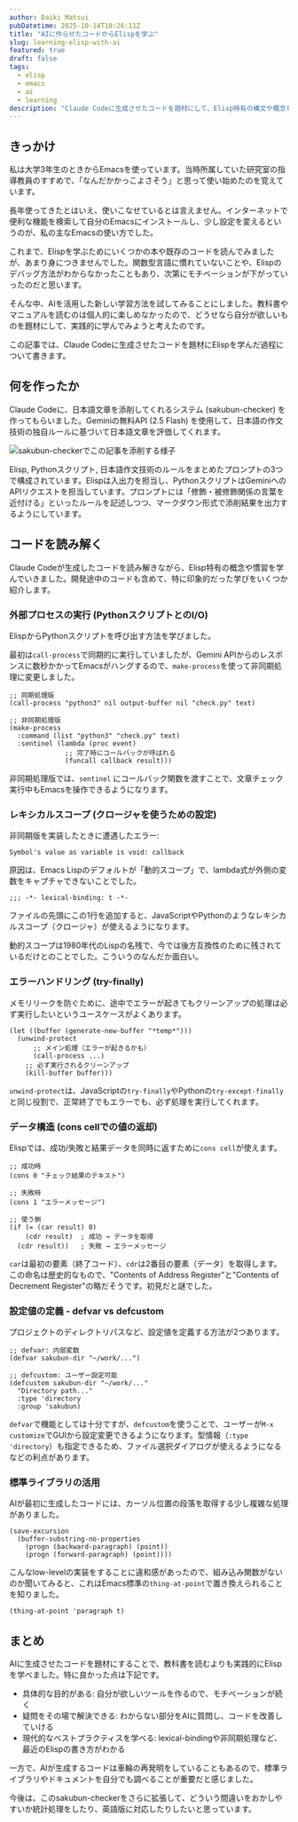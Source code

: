 ```yaml
---
author: Daiki Matsui
pubDatetime: 2025-10-14T10:26:11Z
title: "AIに作らせたコードからElispを学ぶ"
slug: learning-elisp-with-ai
featured: true
draft: false
tags:
  - elisp
  - emacs
  - ai
  - learning
description: "Claude Codeに生成させたコードを題材にして、Elisp特有の構文や概念を学んでいくアプローチ。"
---
```


## きっかけ

私は大学3年生のときからEmacsを使っています。当時所属していた研究室の指導教員のすすめで、「なんだかかっこよさそう」と思って使い始めたのを覚えています。

長年使ってきたとはいえ、使いこなせているとは言えません。インターネットで便利な機能を検索して自分のEmacsにインストールし、少し設定を変えるというのが、私の主なEmacsの使い方でした。

これまで、Elispを学ぶためにいくつかの本や既存のコードを読んでみましたが、あまり身につきませんでした。関数型言語に慣れていないことや、Elispのデバッグ方法がわからなかったこともあり、次第にモチベーションが下がっていったのだと思います。

そんな中、AIを活用した新しい学習方法を試してみることにしました。教科書やマニュアルを読むのは個人的に楽しめなかったので、どうせなら自分が欲しいものを題材にして、実践的に学んでみようと考えたのです。

この記事では、Claude Codeに生成させたコードを題材にElispを学んだ過程について書きます。

## 何を作ったか

Claude Codeに、日本語文章を添削してくれるシステム (sakubun-checker) を作ってもらいました。Geminiの無料API (2.5 Flash) を使用して、日本語の作文技術の独自ルールに基づいて日本語文章を評価してくれます。

![sakubun-checkerでこの記事を添削する様子](/sakubun-checker-demo.png)

Elisp, Pythonスクリプト, 日本語作文技術のルールをまとめたプロンプトの3つで構成されています。Elispは入出力を担当し、PythonスクリプトはGeminiへのAPIリクエストを担当しています。プロンプトには「修飾・被修飾関係の言葉を近付ける」といったルールを記述しつつ、マークダウン形式で添削結果を出力するようにしています。

## コードを読み解く

Claude Codeが生成したコードを読み解きながら、Elisp特有の概念や慣習を学んでいきました。開発途中のコードも含めて、特に印象的だった学びをいくつか紹介します。

### 外部プロセスの実行 (PythonスクリプトとのI/O)

ElispからPythonスクリプトを呼び出す方法を学びました。

最初は`call-process`で同期的に実行していましたが、Gemini APIからのレスポンスに数秒かかってEmacsがハングするので、`make-process`を使って非同期処理に変更しました。

```elisp
;; 同期処理版
(call-process "python3" nil output-buffer nil "check.py" text)

;; 非同期処理版
(make-process
  :command (list "python3" "check.py" text)
  :sentinel (lambda (proc event)
              ;; 完了時にコールバックが呼ばれる
              (funcall callback result)))
```

非同期処理版では、`sentinel` にコールバック関数を渡すことで、文章チェック実行中もEmacsを操作できるようになります。

### レキシカルスコープ (クロージャを使うための設定)

非同期版を実装したときに遭遇したエラー:

```
Symbol's value as variable is void: callback
```

原因は、Emacs Lispのデフォルトが「動的スコープ」で、lambda式が外側の変数をキャプチャできないことでした。

```elisp
;;; -*- lexical-binding: t -*-
```

ファイルの先頭にこの1行を追加すると、JavaScriptやPythonのようなレキシカルスコープ（クロージャ）が使えるようになります。

動的スコープは1980年代のLispの名残で、今では後方互換性のために残されているだけとのことでした。こういうのなんだか面白い。

### エラーハンドリング (try-finally)

メモリリークを防ぐために、途中でエラーが起きてもクリーンアップの処理は必ず実行したいというユースケースがよくあります。

```elisp
(let ((buffer (generate-new-buffer "*temp*")))
  (unwind-protect
      ;; メイン処理（エラーが起きるかも）
      (call-process ...)
    ;; 必ず実行されるクリーンアップ
    (kill-buffer buffer)))
```

`unwind-protect`は、JavaScriptの`try-finally`やPythonの`try-except-finally`と同じ役割で、正常終了でもエラーでも、必ず処理を実行してくれます。

### データ構造 (cons cellでの値の返却)

Elispでは、成功/失敗と結果データを同時に返すために`cons cell`が使えます。

```elisp
;; 成功時
(cons 0 "チェック結果のテキスト")

;; 失敗時
(cons 1 "エラーメッセージ")

;; 使う側
(if (= (car result) 0)
    (cdr result)  ; 成功 → データを取得
  (cdr result))   ; 失敗 → エラーメッセージ
```

`car`は最初の要素（終了コード）、`cdr`は2番目の要素（データ）を取得します。
この命名は歴史的なもので、"Contents of Address Register"と"Contents of Decrement Register"の略だそうです。初見だと謎でした。

### 設定値の定義 - defvar vs defcustom

プロジェクトのディレクトリパスなど、設定値を定義する方法が2つあります。

```elisp
;; defvar: 内部変数
(defvar sakubun-dir "~/work/...")

;; defcustom: ユーザー設定可能
(defcustom sakubun-dir "~/work/..."
  "Directory path..."
  :type 'directory
  :group 'sakubun)
```

`defvar`で機能としては十分ですが、`defcustom`を使うことで、ユーザーが`M-x customize`でGUIから設定変更できるようになります。型情報（`:type 'directory`）も指定できるため、ファイル選択ダイアログが使えるようになるなどの利点があります。

### 標準ライブラリの活用

AIが最初に生成したコードには、カーソル位置の段落を取得する少し複雑な処理がありました。

```elisp
(save-excursion
  (buffer-substring-no-properties
    (progn (backward-paragraph) (point))
    (progn (forward-paragraph) (point))))
```

こんなlow-levelの実装をすることに違和感があったので、組み込み関数がないのか聞いてみると、これはEmacs標準の`thing-at-point`で置き換えられることを知りました。

```elisp
(thing-at-point 'paragraph t)
```

## まとめ

AIに生成させたコードを題材にすることで、教科書を読むよりも実践的にElispを学べました。特に良かった点は下記です。

- 具体的な目的がある: 自分が欲しいツールを作るので、モチベーションが続く
- 疑問をその場で解決できる: わからない部分をAIに質問し、コードを改善していける
- 現代的なベストプラクティスを学べる: lexical-bindingや非同期処理など、最近のElispの書き方がわかる

一方で、AIが生成するコードは車輪の再発明をしていることもあるので、標準ライブラリやドキュメントを自分でも調べることが重要だと感じました。

今後は、このsakubun-checkerをさらに拡張して、どういう間違いをおかしやすいか統計処理をしたり、英語版に対応したりしたいと思っています。

